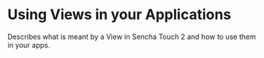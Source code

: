 # Using Views in your Applications #

Describes what is meant by a View in Sencha Touch 2 and how to use them in your apps.
